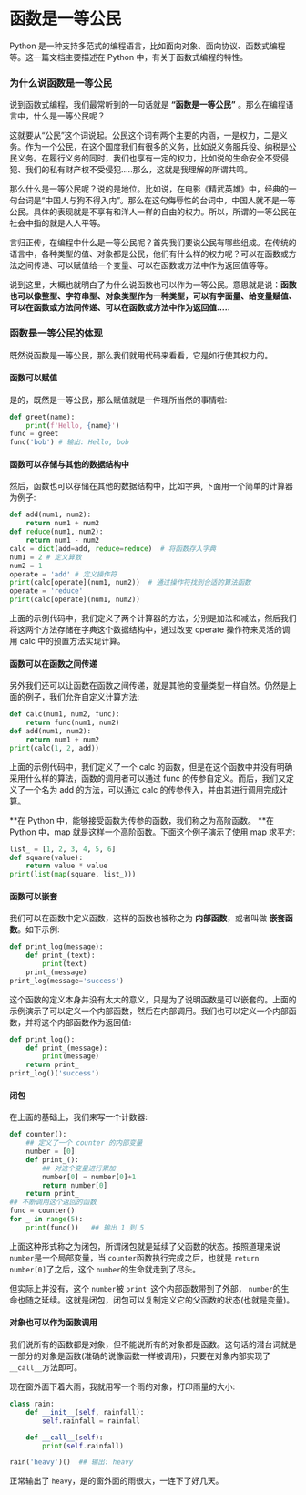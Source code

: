 # 函数是一等公民

Python 是一种支持多范式的编程语言，比如面向对象、面向协议、函数式编程等。这一篇文档主要描述在 Python 中，有关于函数式编程的特性。

### 为什么说函数是一等公民

说到函数式编程，我们最常听到的一句话就是 **“函数是一等公民”** 。那么在编程语言中，什么是一等公民呢？

这就要从“公民”这个词说起。公民这个词有两个主要的内涵，一是权力，二是义务。作为一个公民，在这个国度我们有很多的义务，比如说义务服兵役、纳税是公民义务。在履行义务的同时，我们也享有一定的权力，比如说的生命安全不受侵犯、我们的私有财产权不受侵犯.....那么，这就是我理解的所谓共鸣。

那么什么是一等公民呢？说的是地位。比如说，在电影《精武英雄》中，经典的一句台词是“中国人与狗不得入内”。那么在这句侮辱性的台词中，中国人就不是一等公民。具体的表现就是不享有和洋人一样的自由的权力。所以，所谓的一等公民在社会中指的就是人人平等。

言归正传，在编程中什么是一等公民呢？首先我们要说公民有哪些组成。在传统的语言中，各种类型的值、对象都是公民，他们有什么样的权力呢？可以在函数或方法之间传递、可以赋值给一个变量、可以在函数或方法中作为返回值等等。

说到这里，大概也就明白了为什么说函数也可以作为一等公民。意思就是说：**函数也可以像整型、字符串型、对象类型作为一种类型，可以有字面量、给变量赋值、可以在函数或方法间传递、可以在函数或方法中作为返回值.....**

### 函数是一等公民的体现

既然说函数是一等公民，那么我们就用代码来看看，它是如行使其权力的。

#### 函数可以赋值

是的，既然是一等公民，那么赋值就是一件理所当然的事情啦:

```python
def greet(name):
    print(f'Hello, {name}')
func = greet
func('bob') # 输出: Hello, bob
```

#### 函数可以存储与其他的数据结构中

然后，函数也可以存储在其他的数据结构中，比如字典, 下面用一个简单的计算器为例子:

```python
def add(num1, num2):
    return num1 + num2
def reduce(num1, num2):
    return num1 - num2
calc = dict(add=add, reduce=reduce)  # 将函数存入字典
num1 = 2 # 定义算数
num2 = 1
operate = 'add' # 定义操作符
print(calc[operate](num1, num2))  # 通过操作符找到合适的算法函数
operate = 'reduce'
print(calc[operate](num1, num2))
```

上面的示例代码中，我们定义了两个计算器的方法，分别是加法和减法，然后我们将这两个方法存储在字典这个数据结构中，通过改变 operate 操作符来灵活的调用 calc 中的预置方法实现计算。

#### 函数可以在函数之间传递

另外我们还可以让函数在函数之间传递，就是其他的变量类型一样自然。仍然是上面的例子，我们允许自定义计算方法:

```python
def calc(num1, num2, func):
    return func(num1, num2)
def add(num1, num2):
    return num1 + num2
print(calc(1, 2, add))
```

上面的示例代码中，我们定义了一个 calc 的函数，但是在这个函数中并没有明确采用什么样的算法，函数的调用者可以通过 func 的传参自定义。而后，我们又定义了一个名为 add 的方法，可以通过 calc 的传参传入，并由其进行调用完成计算。

**在 Python 中，能够接受函数为传参的函数，我们称之为高阶函数。 **在 Python 中，map 就是这样一个高阶函数。下面这个例子演示了使用 map 求平方:

```python
list_ = [1, 2, 3, 4, 5, 6]
def square(value):
    return value * value
print(list(map(square, list_)))
```

#### 函数可以嵌套

我们可以在函数中定义函数，这样的函数也被称之为 **内部函数**，或者叫做 **嵌套函数**。如下示例:

```python
def print_log(message):
    def print_(text):
        print(text)
    print_(message)
print_log(message='success')
```

这个函数的定义本身并没有太大的意义，只是为了说明函数是可以嵌套的。上面的示例演示了可以定义一个内部函数，然后在内部调用。我们也可以定义一个内部函数，并将这个内部函数作为返回值:

```python
def print_log():
    def print_(message):
        print(message)
    return print_
print_log()('success')
```

#### 闭包

在上面的基础上，我们来写一个计数器:

```python
def counter():
    ## 定义了一个 counter 的内部变量
    number = [0]
    def print_():
        ## 对这个变量进行累加
        number[0] = number[0]+1
        return number[0]
    return print_
## 不断调用这个返回的函数
func = counter()
for _ in range(5):
    print(func())   ## 输出 1 到 5
```

上面这种形式称之为闭包，所谓闭包就是延续了父函数的状态。按照道理来说 `number`是一个局部变量，当 `counter`函数执行完成之后，也就是 `return number[0]`了之后，这个 `number`的生命就走到了尽头。

但实际上并没有，这个 `number`被 `print_`这个内部函数带到了外部， `number`的生命也随之延续。这就是闭包，闭包可以复制定义它的父函数的状态(也就是变量)。

#### 对象也可以作为函数调用

我们说所有的函数都是对象，但不能说所有的对象都是函数。这句话的潜台词就是一部分的对象是函数(准确的说像函数一样被调用)，只要在对象内部实现了 `__call__`方法即可。

现在窗外面下着大雨，我就用写一个雨的对象，打印雨量的大小:

```python
class rain:
    def __init__(self, rainfall):
        self.rainfall = rainfall

    def __call__(self):
        print(self.rainfall)

rain('heavy')()  ## 输出: heavy
```

正常输出了 `heavy`，是的窗外面的雨很大，一连下了好几天。

